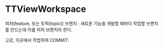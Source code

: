 # TTViewWorkspace
피처(feature, 또는 토픽(topic)) 브랜치
 : 새로운 기능을 개발할 때마다 작업할 브랜치를 만드는데 이를 피처 브랜치라 한다. 
 
 고로, 이곳에서 작업하여 COMMIT.
